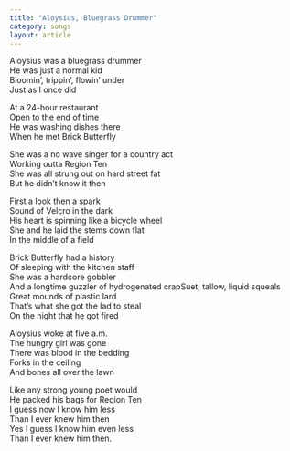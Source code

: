 ```yaml
---
title: "Aloysius, Bluegrass Drummer"
category: songs
layout: article
---
```


Aloysius was a bluegrass drummer  
He was just a normal kid  
Bloomin’, trippin’, flowin’ under  
Just as I once did

At a 24-hour restaurant  
Open to the end of time  
He was washing dishes there  
When he met Brick Butterfly

She was a no wave singer for a country act  
Working outta Region Ten  
She was all strung out on hard street fat  
But he didn’t know it then

First a look then a spark  
Sound of Velcro in the dark  
His heart is spinning like a bicycle wheel  
She and he laid the stems down flat  
In the middle of a field

Brick Butterfly had a history  
Of sleeping with the kitchen staff  
She was a hardcore gobbler  
And a longtime guzzler of hydrogenated crapSuet, tallow, liquid squeals  
Great mounds of plastic lard  
That’s what she got the lad to steal  
On the night that he got fired

Aloysius woke at five a.m.  
The hungry girl was gone  
There was blood in the bedding  
Forks in the ceiling  
And bones all over the lawn

Like any strong young poet would  
He packed his bags for Region Ten  
I guess now I know him less  
Than I ever knew him then  
Yes I guess I know him even less  
Than I ever knew him then.
